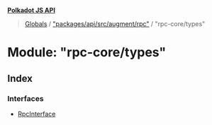 **[Polkadot JS API](../README.md)**

> [Globals](../globals.md) / ["packages/api/src/augment/rpc"](_packages_api_src_augment_rpc_.md) / "rpc-core/types"

# Module: "rpc-core/types"

## Index

### Interfaces

* [RpcInterface](../interfaces/_packages_api_src_augment_rpc_._rpc_core_types_.rpcinterface.md)
